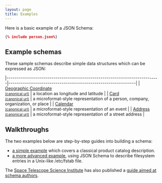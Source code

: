 ```yaml
---
layout: page
title: Examples
---
```


Here is a basic example of a JSON Schema:

```json
{% include person.json%}
```

Example schemas
---------------

These sample schemas describe simple data structures which can be expressed as JSON:

|------------------------------------------------------------------------------|-----------------------------------------------------------------|
| [Geographic Coordinate][geo.json] <br> [<small>(canonical url)</small>][geo] | a location as longitude and latitude                            |
| [Card][card.json] <br> [<small>(canonical url)</small>][card]                | a microformat-style representation of a person, company, organization, or place |
| [Calendar][cal.json] <br> [<small>(canonical url)</small>][cal]              | a microformat-style representation of an event                  |
| [Address][addr.json] <br> [<small>(canonical url)</small>][addr]             | a microformat-style representation of a street address          |

Walkthroughs
------------

The two examples below are step-by-step guides into building a schema:

-   [a simple example](example1.md) which covers a classical product catalog description.
-   [a more advanced example](example2.md), using JSON Schema to describe filesystem entries in a Unix-like /etc/fstab file.

The [Space Telescope Science Institute](http://www.stsci.edu/) has also published a [guide aimed at schema authors](http://spacetelescope.github.io/understanding-json-schema/).


[geo.json]: example/geo.json
[card.json]: example/card.json
[cal.json]: example/calendar.json
[addr.json]: example/address.json
[geo]: geo
[card]: card
[cal]: calendar
[addr]: address
